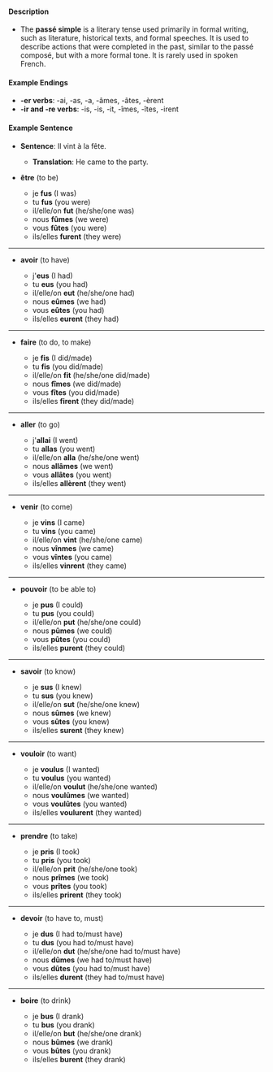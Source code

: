 
#### Description

- The **passé simple** is a literary tense used primarily in formal writing, such as literature, historical texts, and formal speeches. It is used to describe actions that were completed in the past, similar to the passé composé, but with a more formal tone. It is rarely used in spoken French.

#### Example Endings

- **-er verbs**: -ai, -as, -a, -âmes, -âtes, -èrent
- **-ir and -re verbs**: -is, -is, -it, -îmes, -îtes, -irent

#### Example Sentence

- **Sentence**: Il vint à la fête.
    - **Translation**: He came to the party.


- **être** (to be)
    
    - je **fus** (I was)
    - tu **fus** (you were)
    - il/elle/on **fut** (he/she/one was)
    - nous **fûmes** (we were)
    - vous **fûtes** (you were)
    - ils/elles **furent** (they were)
---
- **avoir** (to have)
    
    - j'**eus** (I had)
    - tu **eus** (you had)
    - il/elle/on **eut** (he/she/one had)
    - nous **eûmes** (we had)
    - vous **eûtes** (you had)
    - ils/elles **eurent** (they had)
---
- **faire** (to do, to make)
    
    - je **fis** (I did/made)
    - tu **fis** (you did/made)
    - il/elle/on **fit** (he/she/one did/made)
    - nous **fîmes** (we did/made)
    - vous **fîtes** (you did/made)
    - ils/elles **firent** (they did/made)
---
- **aller** (to go)
    
    - j'**allai** (I went)
    - tu **allas** (you went)
    - il/elle/on **alla** (he/she/one went)
    - nous **allâmes** (we went)
    - vous **allâtes** (you went)
    - ils/elles **allèrent** (they went)
---
- **venir** (to come)
    
    - je **vins** (I came)
    - tu **vins** (you came)
    - il/elle/on **vint** (he/she/one came)
    - nous **vînmes** (we came)
    - vous **vîntes** (you came)
    - ils/elles **vinrent** (they came)
---
- **pouvoir** (to be able to)
    
    - je **pus** (I could)
    - tu **pus** (you could)
    - il/elle/on **put** (he/she/one could)
    - nous **pûmes** (we could)
    - vous **pûtes** (you could)
    - ils/elles **purent** (they could)
---
- **savoir** (to know)
    
    - je **sus** (I knew)
    - tu **sus** (you knew)
    - il/elle/on **sut** (he/she/one knew)
    - nous **sûmes** (we knew)
    - vous **sûtes** (you knew)
    - ils/elles **surent** (they knew)
---
- **vouloir** (to want)
    
    - je **voulus** (I wanted)
    - tu **voulus** (you wanted)
    - il/elle/on **voulut** (he/she/one wanted)
    - nous **voulûmes** (we wanted)
    - vous **voulûtes** (you wanted)
    - ils/elles **voulurent** (they wanted)
---
- **prendre** (to take)
    
    - je **pris** (I took)
    - tu **pris** (you took)
    - il/elle/on **prit** (he/she/one took)
    - nous **prîmes** (we took)
    - vous **prîtes** (you took)
    - ils/elles **prirent** (they took)
---
- **devoir** (to have to, must)
    
    - je **dus** (I had to/must have)
    - tu **dus** (you had to/must have)
    - il/elle/on **dut** (he/she/one had to/must have)
    - nous **dûmes** (we had to/must have)
    - vous **dûtes** (you had to/must have)
    - ils/elles **durent** (they had to/must have)
---
- **boire** (to drink)
    
    - je **bus** (I drank)
    - tu **bus** (you drank)
    - il/elle/on **but** (he/she/one drank)
    - nous **bûmes** (we drank)
    - vous **bûtes** (you drank)
    - ils/elles **burent** (they drank)